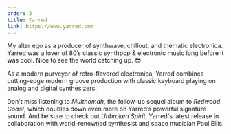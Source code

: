 ```yaml
---
order: 3
title: Yarred
link: https://www.yarred.com
---
```


My alter ego as a producer of synthwave, chillout, and thematic electronica. Yarred was a lover of 80’s classic synthpop & electronic music long before it was cool. Nice to see the world catching up. 😎

As a modern purveyor of retro-flavored electronica, Yarred combines cutting-edge modern groove production with classic keyboard playing on analog and digital synthesizers.

Don't miss listening to _Multnomah_, the follow-up sequel album to _Redwood Coast_, which doubles down even more on Yarred’s powerful signature sound. And be sure to check out _Unbroken Spirit_, Yarred's latest release in collaboration with world-renowned synthesist and space musician Paul Ellis.
